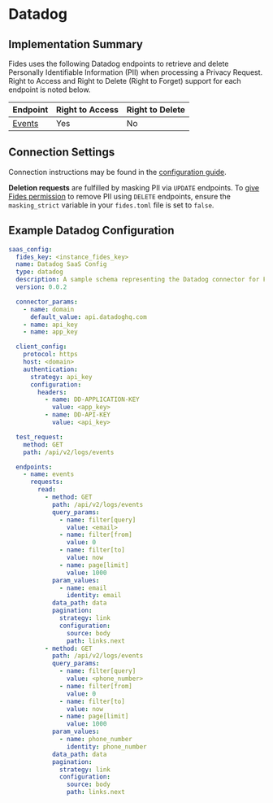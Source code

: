 
# Datadog

## Implementation Summary

Fides uses the following Datadog endpoints to retrieve and delete Personally Identifiable Information (PII) when processing a Privacy Request. Right to Access and Right to Delete (Right to Forget) support for each endpoint is noted below.

|Endpoint | Right to Access | Right to Delete |
|----|----|----|
|[Events](https://docs.datadoghq.com/api/latest/logs/#get-a-list-of-logs) | Yes | No |

## Connection Settings

Connection instructions may be found in the [configuration guide](../saas_config).

**Deletion requests** are fulfilled by masking PII via `UPDATE` endpoints. To [give Fides permission](../../../installation/configuration#configuration-variable-reference) to remove PII using `DELETE` endpoints, ensure the `masking_strict` variable in your `fides.toml` file is set to `false`.

## Example Datadog Configuration

```yaml
saas_config:
  fides_key: <instance_fides_key>
  name: Datadog SaaS Config
  type: datadog
  description: A sample schema representing the Datadog connector for Fides
  version: 0.0.2

  connector_params:
    - name: domain
      default_value: api.datadoghq.com
    - name: api_key
    - name: app_key

  client_config:
    protocol: https
    host: <domain>
    authentication:
      strategy: api_key
      configuration:
        headers:
          - name: DD-APPLICATION-KEY
            value: <app_key>
          - name: DD-API-KEY
            value: <api_key>

  test_request:
    method: GET
    path: /api/v2/logs/events

  endpoints:
    - name: events
      requests:
        read:
          - method: GET
            path: /api/v2/logs/events
            query_params:
              - name: filter[query]
                value: <email>
              - name: filter[from]
                value: 0
              - name: filter[to]
                value: now
              - name: page[limit]
                value: 1000
            param_values:
              - name: email
                identity: email
            data_path: data
            pagination:
              strategy: link
              configuration:
                source: body
                path: links.next
          - method: GET
            path: /api/v2/logs/events
            query_params:
              - name: filter[query]
                value: <phone_number>
              - name: filter[from]
                value: 0
              - name: filter[to]
                value: now
              - name: page[limit]
                value: 1000
            param_values:
              - name: phone_number
                identity: phone_number
            data_path: data
            pagination:
              strategy: link
              configuration:
                source: body
                path: links.next
```
